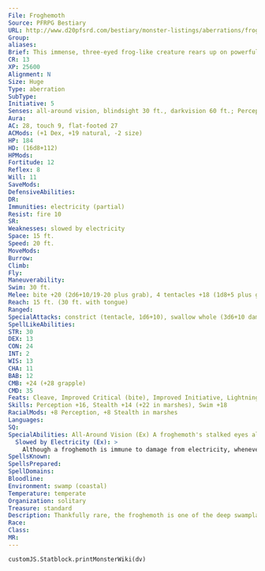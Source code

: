 ```yaml
---
File: Froghemoth
Source: PFRPG Bestiary
URL: http://www.d20pfsrd.com/bestiary/monster-listings/aberrations/froghemoth
Group: 
aliases: 
Brief: This immense, three-eyed frog-like creature rears up on powerful hind legs. In place of arms, four huge tentacles thrash and writhe.
CR: 13
XP: 25600
Alignment: N
Size: Huge
Type: aberration
SubType: 
Initiative: 5
Senses: all-around vision, blindsight 30 ft., darkvision 60 ft.; Perception +16
Aura: 
AC: 28, touch 9, flat-footed 27
ACMods: (+1 Dex, +19 natural, -2 size)
HP: 184
HD: (16d8+112)
HPMods: 
Fortitude: 12
Reflex: 8
Will: 11
SaveMods: 
DefensiveAbilities: 
DR: 
Immunities: electricity (partial)
Resist: fire 10
SR: 
Weaknesses: slowed by electricity
Space: 15 ft.
Speed: 20 ft.
MoveMods: 
Burrow: 
Climb: 
Fly: 
Maneuverability: 
Swim: 30 ft.
Melee: bite +20 (2d6+10/19-20 plus grab), 4 tentacles +18 (1d8+5 plus grab), tongue +18 (1d4+5 plus grab)
Reach: 15 ft. (30 ft. with tongue)
Ranged: 
SpecialAttacks: constrict (tentacle, 1d6+10), swallow whole (3d6+10 damage, AC 19, hp 18)
SpellLikeAbilities: 
STR: 30
DEX: 13
CON: 24
INT: 2
WIS: 13
CHA: 11
BAB: 12
CMB: +24 (+28 grapple)
CMD: 35
Feats: Cleave, Improved Critical (bite), Improved Initiative, Lightning Reflexes, Lunge, Multiattack, Power Attack, Skill Focus (Stealth)
Skills: Perception +16, Stealth +14 (+22 in marshes), Swim +18
RacialMods: +8 Perception, +8 Stealth in marshes
Languages: 
SQ: 
SpecialAbilities: All-Around Vision (Ex) A froghemoth's stalked eyes allow it to see in all directions at once. It cannot be flanked.
  Slowed by Electricity (Ex): >
    Although a froghemoth is immune to damage from electricity, whenever it would otherwise take such damage it is instead slowed for 1 round.
SpellsKnown: 
SpellsPrepared: 
SpellDomains: 
Bloodline: 
Environment: swamp (coastal)
Temperature: temperate
Organization: solitary
Treasure: standard
Description: Thankfully rare, the froghemoth is one of the deep swampland's most ferocious and monstrous predators. Capable of catching and eating dinosaurs and even dragons, the froghemoth is a frighteningly effective ambush hunter. When lying in wait for prey, the immense creature secrets itself in deep marsh pools and mud so that only the top of its eyestalk emerges from the surface. The froghemoth's eyes are incredibly keen, but even more impressive is the monster's tongue. Like a snake, a froghemoth can "taste" its surroundings with extraordinary accuracy. Scholars have long debated the origin of this strangely immense predator, arguing that its unusual senses, physiology, and resistances make it something more than an animal. Druids and other servants of the natural world agree-the froghemoth may act like an animal, but it never seems fully "comfortable" in its environs. Perpetually illtempered, a froghemoth often seems to kill simply for the sake of killing-vomiting up partially digested meals in favor of new prey when it encounters such. It's not unheard of to find these strange creatures far from their normal habitations, as if the marsh didn't agree with them and sent them wandering in search of a new home. Some sages argue that the froghemoth isn't from this world at all, and that these wanderings are instinctual urges to seek out its true home-a home not represented by the strange world in which the beast finds itself trapped. A froghemoth is 22 feet tall at the shoulder and weighs 16,000 pounds.
Race: 
Class: 
MR: 
---
```

```dataviewjs
customJS.Statblock.printMonsterWiki(dv)
```
